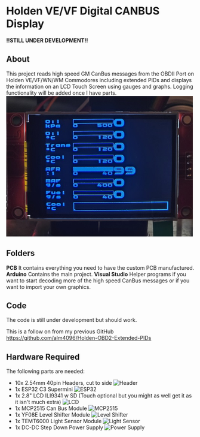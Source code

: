 # Holden VE/VF Digital CANBUS Display

**!!STILL UNDER DEVELOPMENT!!**

## About

This project reads high speed GM CanBus messages from the OBDII Port on Holden VE/VF/WN/WM Commodores including extended PIDs and displays the information on an LCD Touch Screen using gauges and graphs. Logging functionality will be added once I have parts.
![LCD Display](Display.jpg)

## Folders

**PCB** It contains everything you need to have the custom PCB manufactured.
**Arduino** Contains the main project.
**Visual Studio** Helper programs if you want to start decoding more of the high speed CanBus messages or if you want to import your own graphics.

## Code

The code is still under development but should work.

This is a follow on from my previous GitHub https://github.com/alm4096/Holden-OBD2-Extended-PIDs


## Hardware Required

The following parts are needed:
* 10x 2.54mm 40pin Headers, cut to side
![Header](Components\40Pin.jpg)
* 1x ESP32 C3 Supermini
![ESP32](Components\ESP32C3.jpg)
* 1x 2.8" LCD ILI9341 w SD (Touch optional but you might as well get it as it isn't much extra)
![LCD](Components\LCD.jpg)
* 1x MCP2515 Can Bus Module
![MCP2515](Components\MCP2515.jpg)
* 1x YF08E Level Shifter Module
![Level Shifter](Components\LevelShifter.jpg)
* 1x TEMT6000 Light Sensor Module
![Light Sensor](Components\TEMT6000.jpg)
* 1x DC-DC Step Down Power Supply
![Power Supply](Components\PowerModule.jpg)

